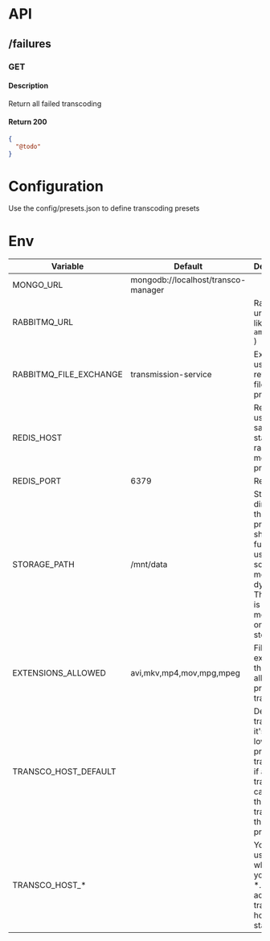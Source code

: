 API
===

## /failures
### GET
#### Description
Return all failed transcoding

#### Return 200 
```json
{
  "@todo"
}
```

Configuration
=============

Use the config/presets.json to define transcoding presets

Env
===

Variable | Default | Description
-------- | ------- | -----------
MONGO_URL | mongodb://localhost/transco-manager | 
RABBITMQ_URL | | RabbitMQ url (format like `amqp://host` )
RABBITMQ_FILE_EXCHANGE | transmission-service | Exchange used for retreiving files to process
REDIS_HOST | | Redis host used to save retry state of rabbitmq messages processing
REDIS_PORT | 6379 | Redis port
STORAGE_PATH | /mnt/data | Storage directory, this is a primary shot, in the futur we'll use something more dynamic. The target is to use more than one storage.
EXTENSIONS_ALLOWED | avi,mkv,mp4,mov,mpg,mpeg | Files extensions that are allowed to probe then transcode
TRANSCO_HOST_DEFAULT | | Default transcoder, it's the lowest priority transcoder, if any other transcoders can make the transcoding they'll prevail.
TRANSCO_HOST_* | | You can use whatever you like for *. It will add transcoders hosts to our stack
